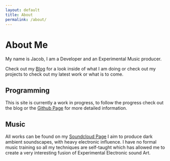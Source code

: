 ```yaml
---
layout: default
title: About
permalink: /about/
---
```

# About Me

My name is Jacob, I am a Developer and an Experimental Music producer.

Check out my <a href="http://www.kneejar.com">Blog</a> for a look inside of what I am doing or check out my projects to check out my latest work or what is to come.

## Programming

This is site is currently a work in progress, to follow the progress check out the blog or the <a href="https://github.com/haye8277/haye8277.github.io">Github Page</a> for more detailed information.

## Music

All works can be found on my <a href="http://soundcloud.com/knee-jar">Soundcloud Page</a> I aim to produce dark ambient soundscapes, with heavy electronic influence. I have no formal music training so all my techniques are self-taught which has allowed me to create a very interesting fusion of Experimental Electronic sound Art.
